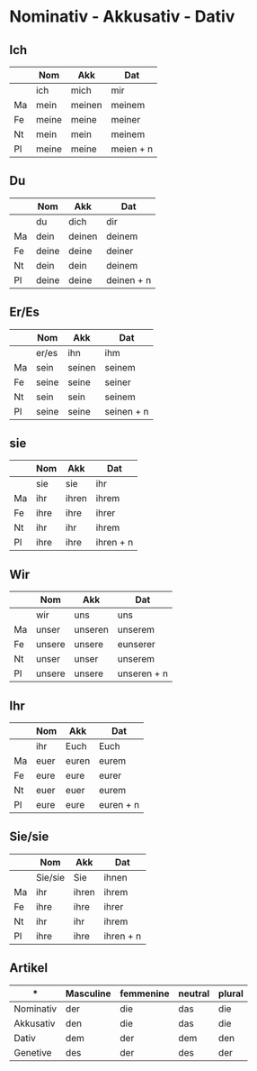 # Nominativ - Akkusativ - Dativ

## Ich

|     | Nom   | Akk    | Dat       |
| --- | ----- | ------ | --------- |
|     | ich   | mich   | mir       |
| Ma  | mein  | meinen | meinem    |
| Fe  | meine | meine  | meiner    |
| Nt  | mein  | mein   | meinem    |
| Pl  | meine | meine  | meien + n |

## Du

|     | Nom   | Akk    | Dat        |
| --- | ----- | ------ | ---------- |
|     | du    | dich   | dir        |
| Ma  | dein  | deinen | deinem     |
| Fe  | deine | deine  | deiner     |
| Nt  | dein  | dein   | deinem     |
| Pl  | deine | deine  | deinen + n |

## Er/Es

|     | Nom   | Akk    | Dat        |
| --- | ----- | ------ | ---------- |
|     | er/es | ihn    | ihm        |
| Ma  | sein  | seinen | seinem     |
| Fe  | seine | seine  | seiner     |
| Nt  | sein  | sein   | seinem     |
| Pl  | seine | seine  | seinen + n |

## sie

|     | Nom  | Akk   | Dat       |
| --- | ---- | ----- | --------- |
|     | sie  | sie   | ihr       |
| Ma  | ihr  | ihren | ihrem     |
| Fe  | ihre | ihre  | ihrer     |
| Nt  | ihr  | ihr   | ihrem     |
| Pl  | ihre | ihre  | ihren + n |

## Wir

|     | Nom    | Akk     | Dat         |
| --- | ------ | ------- | ----------- |
|     | wir    | uns     | uns         |
| Ma  | unser  | unseren | unserem     |
| Fe  | unsere | unsere  | eunserer    |
| Nt  | unser  | unser   | unserem     |
| Pl  | unsere | unsere  | unseren + n |

## Ihr

|     | Nom  | Akk   | Dat       |
| --- | ---- | ----- | --------- |
|     | ihr  | Euch  | Euch      |
| Ma  | euer | euren | eurem     |
| Fe  | eure | eure  | eurer     |
| Nt  | euer | euer  | eurem     |
| Pl  | eure | eure  | euren + n |

## Sie/sie

|     | Nom     | Akk   | Dat       |
| --- | ------- | ----- | --------- |
|     | Sie/sie | Sie   | ihnen     |
| Ma  | ihr     | ihren | ihrem     |
| Fe  | ihre    | ihre  | ihrer     |
| Nt  | ihr     | ihr   | ihrem     |
| Pl  | ihre    | ihre  | ihren + n |




## Artikel
| \*        | Masculine | femmenine | neutral | plural |
| --------- | --------- | --------- | ------- | ------ |
| Nominativ | der       | die       | das     | die    |
| Akkusativ | den       | die       | das     | die    |
| Dativ     | dem       | der       | dem     | den    |
| Genetive  | des       | der       | des     | der    |
